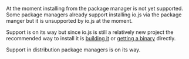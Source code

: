At the moment installing from the package manager is not yet supported. Some package managers already support installing io.js via the package manger but it is unsupported by io.js at the moment.

Support is on its way but since io.js is still a relatively new project the recommended way to install it is [building it](https://github.com/iojs/io.js/wiki/Installing-Building-io.js) or [getting a binary](https://github.com/iojs/io.js/wiki/Installing-Building-io.js#installing-on-linux) directly.

Support in distribution package managers is on its way. 